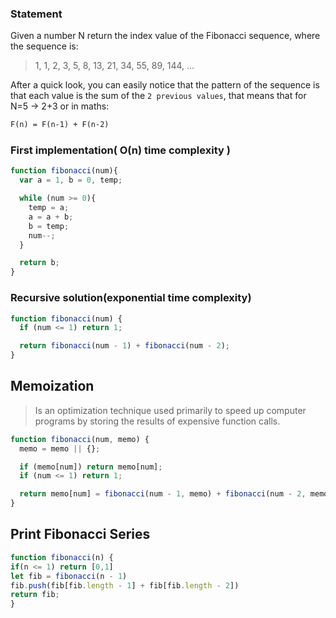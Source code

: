 ### Statement
Given a number N return the index value of the Fibonacci sequence, where the sequence is:
> 1, 1, 2, 3, 5, 8, 13, 21, 34, 55, 89, 144, ...

After a quick look, you can easily notice that the pattern of the sequence is that each value is the sum of the `2 previous values`, that means that for N=5 → 2+3 or in maths:
```html
F(n) = F(n-1) + F(n-2)
```
### First implementation( O(n) time complexity )

```js
function fibonacci(num){
  var a = 1, b = 0, temp;

  while (num >= 0){
    temp = a;
    a = a + b;
    b = temp;
    num--;
  }

  return b;
}
```

### Recursive solution(exponential time complexity)
```js
function fibonacci(num) {
  if (num <= 1) return 1;

  return fibonacci(num - 1) + fibonacci(num - 2);
}
```

## Memoization

> Is an optimization technique used primarily to speed up computer programs by storing the results of expensive function calls.

```js
function fibonacci(num, memo) {
  memo = memo || {};

  if (memo[num]) return memo[num];
  if (num <= 1) return 1;

  return memo[num] = fibonacci(num - 1, memo) + fibonacci(num - 2, memo);
}
```

## Print Fibonacci Series

```js
function fibonacci(n) {
if(n <= 1) return [0,1]
let fib = fibonacci(n - 1)
fib.push(fib[fib.length - 1] + fib[fib.length - 2])
return fib;
}
